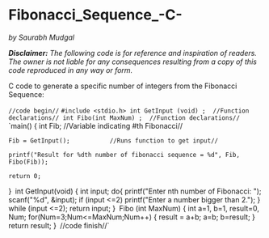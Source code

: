 # Fibonacci_Sequence_-C-
_by Saurabh Mudgal_

 ___Disclaimer:__ The following code is for reference and inspiration of readers. The owner is not liable for any consequences resulting from a copy of this code reproduced in any way or form._

C code to generate a specific number of integers from the Fibonacci Sequence: 

`//code begin//`
`#include <stdio.h>
int GetInput (void) ;  //Function declarations//
int Fibo(int MaxNum) ;  //Function declarations// `
`main()
{
    int Fib;                    //Variable indicating #th Fibonacci//

    Fib = GetInput();           //Runs function to get input//

    printf("Result for %dth number of fibonacci sequence = %d", Fib, Fibo(Fib));

    return 0;
}`
`int GetInput(void)
{
    int input;
    do{
            printf("Enter nth number of Fibonacci: ");
            scanf("%d", &input);
            if (input <=2)
                printf("Enter a number bigger than 2.");
    } while (input <=2);
    return input;
}`
`Fibo (int MaxNum)
{
    int a=1, b=1, result=0, Num;
    for(Num=3;Num<=MaxNum;Num++)
    {
        result = a+b;
        a=b;
        b=result;
    }
    return result;
}`
`//code finish//`
